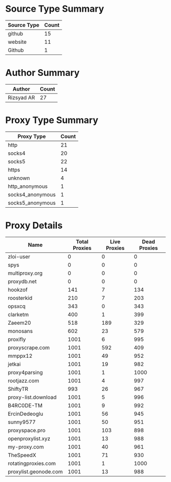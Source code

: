 # Source Type Summary

| Source Type | Count |
|-------------|-------|
| github | 15 |
| website | 11 |
| Github | 1 |


# Author Summary

| Author | Count |
|--------|-------|
| Rizsyad AR | 27 |


# Proxy Type Summary

| Proxy Type | Count |
|------------|-------|
| http | 21 |
| socks4 | 20 |
| socks5 | 22 |
| https | 14 |
| unknown | 4 |
| http_anonymous | 1 |
| socks4_anonymous | 1 |
| socks5_anonymous | 1 |


# Proxy Details

| Name | Total Proxies | Live Proxies | Dead Proxies |
|------|---------------|--------------|---------------|
| zloi-user | 0 | 0 | 0 |
| spys | 0 | 0 | 0 |
| multiproxy.org | 0 | 0 | 0 |
| proxydb.net | 0 | 0 | 0 |
| hookzof | 141 | 7 | 134 |
| roosterkid | 210 | 7 | 203 |
| opsxcq | 343 | 0 | 343 |
| clarketm | 400 | 1 | 399 |
| Zaeem20 | 518 | 189 | 329 |
| monosans | 602 | 23 | 579 |
| proxifly | 1001 | 6 | 995 |
| proxyscrape.com | 1001 | 592 | 409 |
| mmppx12 | 1001 | 49 | 952 |
| jetkai | 1001 | 19 | 982 |
| proxy4parsing | 1001 | 1 | 1000 |
| rootjazz.com | 1001 | 4 | 997 |
| ShiftyTR | 993 | 26 | 967 |
| proxy-list.download | 1001 | 5 | 996 |
| B4RC0DE-TM | 1001 | 9 | 992 |
| ErcinDedeoglu | 1001 | 56 | 945 |
| sunny9577 | 1001 | 50 | 951 |
| proxyspace.pro | 1001 | 103 | 898 |
| openproxylist.xyz | 1001 | 13 | 988 |
| my-proxy.com | 1001 | 40 | 961 |
| TheSpeedX | 1001 | 71 | 930 |
| rotatingproxies.com | 1001 | 1 | 1000 |
| proxylist.geonode.com | 1001 | 13 | 988 |

